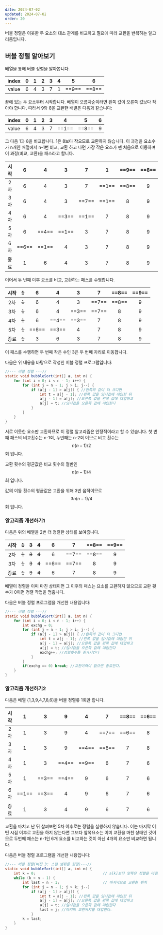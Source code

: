 ```yaml
---
date: 2024-07-02
updated: 2024-07-02
order: 20
---
```

버블 정렬은 이웃한 두 요소의 대소 관계를 비교하고 필요에 따라 교환을 반복하는 알고리즘입니다.

## 버블 정렬 알아보기

배열을 통해 버블 정렬을 알아봅니다.

| index |  0  |  1  |  2  |  3  |  4  |   5   |   6   |
| :---: | :-: | :-: | :-: | :-: | :-: | :---: | :---: |
| value |  6  |  4  |  3  |  7  |  1  | ==9== | ==8== |

끝에 있는 두 요소부터 시작합니다. 배열이 오름차순이라면 왼쪽 값이 오른쪽 값보다 작아야 합니다. 따라서 9와 8을 교환한 배열은 다음과 같습니다:

| index |  0  |  1  |  2  |  3  |   4   |   5   |  6  |
| :---: | :-: | :-: | :-: | :-: | :---: | :---: | :-: |
| value |  6  |  4  |  3  |  7  | ==1== | ==8== |  9  |

그 다음 1과 8을 비교합니다. 1은 8보다 작으므로 교환하지 않습니다. 이 과정을 요소수가 n개인 배열에서 n-1번 비교, 교환 하고 나면 가장 작은 요소가 맨 처음으로 이동하며 이 과정(비교, 교환)을 패스라고 합니다. 

| 시작  |   6   |   4   |   3   |   7   |   1   | ==9== | ==8== |
| :-: | :---: | :---: | :---: | :---: | :---: | :---: | :---: |
| 2차  |   6   |   4   |   3   |   7   | ==1== | ==8== |   9   |
| 3차  |   6   |   4   |   3   | ==7== | ==1== |   8   |   9   |
| 4차  |   6   |   4   | ==3== | ==1== |   7   |   8   |   9   |
| 5차  |   6   | ==4== | ==1== |   3   |   7   |   8   |   9   |
| 6차  | ==6== | ==1== |   4   |   3   |   7   |   8   |   9   |
| 종료  |   1   |   6   |   4   |   3   |   7   |   8   |   9   |

이어서 두 번째 이후 요소를 비교, 교환하는 패스를 수행합니다.

| 시작  | ~~1~~ |   6   |   4   |   3   |   7   | ==8== | ==9== |
| :-: | :---: | :---: | :---: | :---: | :---: | :---: | :---: |
| 2차  | ~~1~~ |   6   |   4   |   3   | ==7== | ==8== |   9   |
| 3차  | ~~1~~ |   6   |   4   | ==3== | ==7== |   8   |   9   |
| 4차  | ~~1~~ |   6   | ==4== | ==3== |   7   |   8   |   9   |
| 5차  | ~~1~~ | ==6== | ==3== |   4   |   7   |   8   |   9   |
| 종료  | ~~1~~ |   3   |   6   |   3   |   7   |   8   |   9   |

이 패스를 수행하면 두 번째 작은 수인 3은 두 번째 자리로 이동합니다.

다음은 위 내용을 바탕으로 작성한 버블 정렬 프로그램입니다:

```java
//--- 버블 정렬 ---//
static void bubbleSort(int[] a, int n) {
	for (int i = 0; i < n - 1; i++) {
		for (int j = n - 1; j > i; j--) {
			if (a[j - 1] > a[j]) { //왼쪽의 값이 더 크다면
				int t = a[j - 1]; //왼쪽 값을 임시값에 대입한 뒤
				a[j - 1] = a[j]; //오른쪽 값을 왼쪽 값에 대입하고
				a[j] = t; //임시값을 오른쪽 값에 대입한다
			}
		}
	}
}
```

서로 이웃한 요소만 교환하므로 이 정렬 알고리즘은 안정적이라고 할 수 있습니다. 첫 번째 패스의 비교횟수는 n-1회, 두번째는 n-2회 이므로  비교 횟수는 $$n(n-1)/2$$회 입니다.

교환 횟수의 평균값은 비교 횟수의 절반인 $$n(n-1)/4$$
회 입니다.

값의 이동 횟수의 평균값은 교환을 위해 3번 움직이므로 $$3n(n-1)/4$$회 입니다.

### 알고리즘 개선하기1

다음은 위의 배열을 2번 더 정렬한 상태를 보여줍니다.

| 시작  | ~~1~~ | ~~3~~ | ~~4~~ |   6   |   7   | ==8== | ==9== |
| :-: | :---: | :---: | :---: | :---: | :---: | :---: | :---: |
| 2차  | ~~1~~ | ~~3~~ | ~~4~~ |   6   | ==7== | ==8== |   9   |
| 3차  | ~~1~~ | ~~3~~ | ~~4~~ | ==6== | ==7== |   8   |   9   |
| 종료  | ~~1~~ | ~~3~~ | ~~4~~ |   6   |   7   |   8   |   9   |

배열이 정렬을 이미 마친 상태이면 그 이후의 패스는 요소를 교환하지 않으므로 교환 횟수가 0이면 정렬 작업을 멈춥니다.

다음은 버블 정렬 프로그램을 개선한 내용입니다:

```java
//--- 버블 정렬 ---//
static void bubbleSort(int[] a, int n) {
	for (int i = 0; i < n - 1; i++) {
		int exchg = 0;
		for (int j = n - 1; j > i; j--) {
			if (a[j - 1] > a[j]) { //왼쪽의 값이 더 크다면
				int t = a[j - 1]; //왼쪽 값을 임시값에 대입한 뒤
				a[j - 1] = a[j]; //오른쪽 값을 왼쪽 값에 대입하고
				a[j] = t; //임시값을 오른쪽 값에 대입한다
				exchg++; //정렬횟수를 증가시킨다
			}
		}
		if(exchg == 0) break; //교환이력이 없으면 종료한다.
	}
}
```

### 알고리즘 개선하기2

다음은 배열 {1,3,9,4,7,8,6}을 버블 정렬릏 1회만 합니다.

| 시작  |   1   |   3   |   9   |   4   |   7   | ==8== | ==6== |
| :-: | :---: | :---: | :---: | :---: | :---: | :---: | :---: |
| 2차  |   1   |   3   |   9   |   4   | ==7== | ==6== |   8   |
| 3차  |   1   |   3   |   9   | ==4== | ==6== |   7   |   8   |
| 4차  |   1   |   3   | ==4== | ==9== |   6   |   7   |   6   |
| 5차  |   1   | ==3== | ==4== |   9   |   6   |   7   |   6   |
| 6차  | ==1== | ==3== |   4   |   9   |   6   |   7   |   6   |
| 종료  |   1   |   3   |   4   |   9   |   6   |   7   |   6   |

교환을 마치고 난 뒤 살펴보면 5차 이후로는 정렬을 실행하지 않습니다. 이는 마지막 어떤 시점 이후로 교환을 하지 않는다면 그보다 앞쪽요소는 이미 교환을 마친 상태인 것이므로 두번째 패스는 n-1인 6개 요소를 비교하는 것이 아닌 4개의 요소만 비교하면 됩니다.

다음은 버블 정렬 프로그램을 개선한 내용입니다:

```java
//--- 버블 정렬(버전 3: 스캔 범위를 한정)---//
static void bubbleSort(int[] a, int n) {
	int k = 0;                               // a[k]보다 앞쪽은 정렬을 마침
	while (k < n - 1) {
		int last = n - 1;                    // 마지막으로 교환한 위치
		for (int j = n - 1; j > k; j--)
			if (a[j - 1] > a[j]) {
				int t = a[j - 1]; //왼쪽 값을 임시값에 대입한 뒤
				a[j - 1] = a[j]; //오른쪽 값을 왼쪽 값에 대입하고
				a[j] = t; //임시값을 오른쪽 값에 대입한다
				last = j; //마지막 교환위치를 대입한다.
			}
		k = last;
	}
}
```
